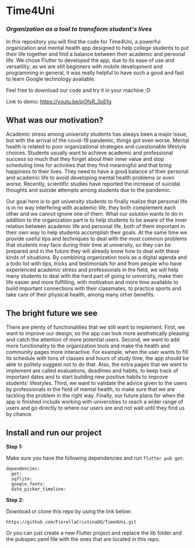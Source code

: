 # Time4Uni

### *Organization as a tool to transform student's lives*

In this repository you will find the code for Time4Uni, a powerful organization and mental health app designed to help college students to put their life together and find a balance between their academic and personal life. We chose Flutter to developed the app, due to its ease of use and versatility; as we are still beginners with mobile development and programming in general, it was really helpful to have such a good and fast to learn Google technology available.

Feel free to download our code and try it in your machine ;D

Link to demo: https://youtu.be/pOfsR_3pEfg

## What was our motivation?

Academic stress among university students has always been a major issue, but with the arrival of the covid-19 pandemic, things got even worse. Mental health is related to poor organizational strategies and cuestionable lifestyle choices. Students usually want to achieve academic and professional success so much that they forget about their inner value and stop scheduling time for activities that they find meaningful and that bring happiness to their lives. They need to have a good balance of their personal and academic life to avoid developing mental health problems or even worse. Recently, scientific studies have reported the increase of suicidal thoughts and suicide attempts among students due to the pandemic.

Our goal here is to get university students to finally realize that personal life is in no way interfering with academic life, they both complement each other and we cannot ignore one of them. What our solution wants to do in addition to the organization part is to help students to be aware of the inner relation between academic life and personal life, both of them important in their own way to help students accomplish their goals. At the same time we provide useful tips and techniques to deal with the most common problems that students may face during their time at university, so they can be prepared and in the future they will already know how to deal with these kinds of situations. By combining organization tools as a digital agenda and a todo list with tips, tricks and testimonials for and from people who have experienced academic stress and professionals in the field, we will help many students to deal with the hard part of going to university, make their life easier and more fulfilling, with motivation and more time available to build important connections with their classmates, to practice sports and take care of their physical health, among many other benefits.

## The bright future we see

There are plenty of functionalities that we still want to implement. First, we want to improve our design, so the app can look more aesthetically pleasing and catch the attention of more potential users. Second, we want to add more functionality to the organization tools and make the health and community pages more interactive. For example, when the user wants to fill its schedule with tons of classes and hours of study time, the app should be able to politely suggest not to do that. Also, the extra pages that we want to implement are called evaluations, deadlines and habits, to keep track of important dates and to start building new positive habits to improve students' lifestyles. Third, we want to validate the advice given to the users by professionals in the field of mental health, to make sure that we are tackling the problem in the right way. Finally, our future plans for when the app is finished include working with universities to reach a wider range of users and go directly to where our users are and not wait until they find us by chance.

## Install and run our project

**Step 1:**

Make sure you have the following dependencies and run `flutter pub get`:
```
dependencies:
  get:
  sqflite:
  google_fonts:
  date_picker_timeline:
```
**Step 2:**

Download or clone this repo by using the link below:

```
https://github.com/FiorellaCristinaOQ/Time4Uni.git
```

Or you can just create a new Flutter project and replace the lib folder and the pubspec.yaml file with the ones that are located in this repo.
